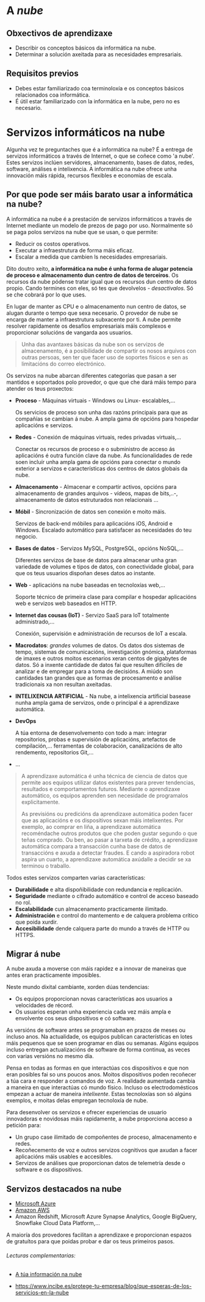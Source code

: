 # A *nube*

## Obxectivos de aprendizaxe

- Describir os conceptos básicos da informática na nube.
- Determinar a solución axeitada para as necesidades empresariais.

## Requisitos previos

- Debes estar familiarizado coa terminoloxía e os conceptos básicos relacionados coa informática.
- É útil estar familiarizado con la informática en la nube, pero no es necesario.

# Servizos informáticos na nube

Algunha vez te preguntaches que é a informática na nube? É a entrega de servizos informáticos a través de Internet, o que se coñece como 'a nube'. Estes servizos inclúen servidores, almacenamento, bases de datos, redes, software, análises e intelixencia. A informática na nube ofrece unha innovación máis rápida, recursos flexibles e economías de escala.

## Por que pode ser máis barato usar a informática na nube?

A informática na nube é a prestación de servizos informáticos a través de Internet mediante un modelo de prezos de pago por uso. Normalmente só se paga polos servizos na nube que se usan, o que permite:

- Reducir os costos operativos.
- Executar a infraestrutura de forma máis eficaz.
- Escalar a medida que cambien ls necesidades empresariais.

Dito doutro xeito, **a informática na nube é unha forma de alugar potencia de proceso e almacenamento dun centro de datos de terceiros**. Os recursos da nube pódense tratar igual que os recursos dun centro de datos propio. Cando termines con eles, só tes que devolvelos - *desactivalos*. Só se che cobrará por lo que uses.

En lugar de manter as CPU e o almacenamento nun centro de datos, se alugan durante o tempo que sexa necesario. O provedor de nube se encarga de manter a infraestrutura subxacente por ti. A nube permite resolver rapidamente os desafíos empresariais máis complexos e proporcionar solucións de vangarda aos usuarios.

> Unha das avantaxes básicas da nube son os servizos de  almacenamento,  é a posibilidade de compartir os nosos arquivos con outras persoas, sen ter que facer uso de soportes físicos e sen as limitacións do correo electrónico.



Os servizos na nube abarcan diferentes categorías que pasan a ser mantidos e soportados polo provedor, o que que che dará máis tempo para atender os teus proxectos:

- **Proceso** - Máquinas virtuais - Windows ou Linux-  escalables,…

  Os servicios de proceso son unha das razóns principais para que as compañías se cambian á nube. A ampla gama de opcións para hospedar aplicacións e servizos.

- **Redes** -  Conexión de máquinas virtuais, redes privadas virtuais,…

  Conectar os recursos de proceso e o subministro de acceso ás aplicacións é outra función clave da nube. As funcionalidades de rede soen incluír unha ampla gama de opcións para conectar o mundo exterior a servizos e características dos centros de datos globais da nube.

- **Almacenamento** - Almacenar e compartir activos, opcións para almacenamento de grandes arquivos - vídeos, mapas de bits,..-, almacenamento de datos estruturados non relacionais …

- **Móbil** - Sincronización de datos sen conexión e moito máis.

  Servizos de back-end móbiles para aplicacións iOS, Android e Windows. Escalado automático para satisfacer as necesidades do teu negocio.

- **Bases de datos** - Servizos MySQL, PostgreSQL, opcións NoSQL,…

  Diferentes servizos de base de datos para almacenar unha gran variedade de volumes e tipos de datos, con conectividade global, para que os teus usuarios dispoñan deses datos ao instante.

- **Web** - aplicacións na nube baseadas en tecnoloxías web,…

  Soporte técnico de primeira clase para compilar e hospedar aplicacións web e servizos web baseados en HTTP.

- **Internet das cousas (IoT)** -  Servizo SaaS para IoT totalmente administrado,…

  Conexión, supervisión e administración de recursos de IoT a escala.

- **Macrodatos**:  *grandes* volumes de datos. Os datos dos sistemas de tempo, sistemas de comunicacións, investigación gnómica, plataformas de imaxes e outros moitos escenarios xeran centos de gigabytes de datos. Só a inxente cantidade de datos fai que resulten difíciles de analizar e de empregar para a toma de decisións. A miúdo son cantidades tan grandes que as formas de procesamento e análise tradicionais xa non resultan axeitadas.

- **INTELIXENCIA ARTIFICIAL** -  Na nube, a intelixencia artificial  basease nunha ampla gama de servizos, onde o principal é a aprendizaxe automática.

- **DevOps**

  A túa entorna de desenvolvemento con todo a man: integrar  repositorios, probas e supervisión de aplicacións, artefactos de compilación,… ferramentas de colaboración, canalizacións de alto rendemento, repositorios Git,…

- …

> A aprendizaxe automática é unha técnica de ciencia de datos que permite aos equipos utilizar datos existentes para prever tendencias, resultados e comportamentos futuros. Mediante o aprendizaxe automático, os equipos aprenden sen necesidade de programalos explicitamente.
>
> As previsións ou predicións da aprendizaxe automática poden facer que as aplicacións e os dispositivos sexan máis intelixentes. Por exemplo, ao comprar en liña, a aprendizaxe automática recoméndache outros produtos que che poden gustar segundo o que teñas comprado. Ou ben, ao pasar a tarxeta de crédito, a aprendizaxe automática compara a transacción cunha base de datos de transaccións e axuda a detectar fraudes. E cando a aspiradora robot aspira un cuarto, a aprendizaxe automática axúdalle a decidir se xa terminou o traballo.

Todos estes servizos comparten varias características:

- **Durabilidade** e alta dispoñibilidade con redundancia e replicación.
- **Seguridade** mediante o cifrado automático e control de acceso baseado no rol.
- **Escalabilidade** cun almacenamento practicamente ilimitado.
- **Administración** e control do mantemento e de calquera problema crítico que poida xurdir.
- **Accesibilidade** dende calquera parte do mundo a través de HTTP ou HTTPS.

## Migrar á nube

A nube axuda a moverse con máis rapidez e a innovar de maneiras que antes eran practicamente imposibles.

Neste mundo dixital cambiante, xorden dúas tendencias:

- Os equipos proporcionan novas características aos usuarios a velocidades de récord.
- Os usuarios esperan unha experiencia cada vez máis ampla e envolvente cos seus dispositivos e có software.

As versións de software antes se programaban en prazos de meses ou incluso anos. Na actualidade, os equipos publican características en lotes máis pequenos que se soen programar en días ou semanas. Algúns equipos incluso entregan actualizacións de software de forma continua, as veces con varias versións no mesmo día.

Pensa en todas as formas en que interactúas cos dispositivos e que non eran posibles fai so uns poucos anos. Moitos dispositivos poden recoñecer a túa cara e responder a comandos de voz. A realidade aumentada cambia a maneira en que interactúas có mundo físico. Incluso os electrodomésticos empezan a actuar de maneira *intelixente*. Estas tecnoloxías son só algúns exemplos, e moitas delas empregan tecnoloxía de nube.

Para desenvolver os servizos e ofrecer experiencias de usuario innovadoras e novidosas máis rapidamente, a nube proporciona acceso a petición para:

- Un grupo case ilimitado de compoñentes de proceso, almacenamento e redes.
- Recoñecemento de voz e outros servizos cognitivos que axudan a facer aplicacións máis usables e accesibles.
- Servizos de análises que proporcionan datos de telemetría desde o software e os dispositivos.

## Servizos destacados na nube

- [Microsoft Azure](https://azure.microsoft.com/es-es/)
- [Amazon AWS](https://aws.amazon.com/es/what-is-aws/)
- Amazon Redshift, Microsoft Azure Synapse Analytics, Google BigQuery, Snowflake Cloud Data Platform,…



A maioría dos provedores facilitan a aprendizaxe e proporcionan espazos de gratuítos para que poidas probar e dar os teus primeiros pasos.

###### Lecturas complementarias:

- [A túa información na nube](https://www.osi.es/es/tu-informacion-en-la-nube)

- https://www.incibe.es/protege-tu-empresa/blog/que-esperas-de-los-servicios-en-la-nube

